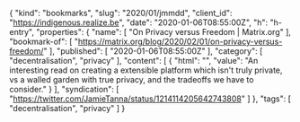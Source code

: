 {
  "kind": "bookmarks",
  "slug": "2020/01/jmmdd",
  "client_id": "https://indigenous.realize.be",
  "date": "2020-01-06T08:55:00Z",
  "h": "h-entry",
  "properties": {
    "name": [
      "On Privacy versus Freedom | Matrix.org"
    ],
    "bookmark-of": [
      "https://matrix.org/blog/2020/02/01/on-privacy-versus-freedom/"
    ],
    "published": [
      "2020-01-06T08:55:00Z"
    ],
    "category": [
      "decentralisation",
      "privacy"
    ],
    "content": [
      {
        "html": "",
        "value": "An interesting read on creating a extensible platform which isn't truly private, vs a walled garden with true privacy, and the tradeoffs we have to consider."
      }
    ],
    "syndication": [
      "https://twitter.com/JamieTanna/status/1214114205642743808"
    ]
  },
  "tags": [
    "decentralisation",
    "privacy"
  ]
}
